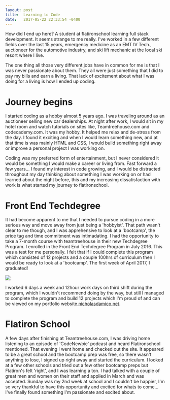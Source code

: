 ```yaml
---
layout: post
title:  Learning to Code 
date:   2017-05-22 22:33:54 -0400
---
```



How did I end up here? A student at flatironschool learning full stack development. It seems strange to me really. I've worked in a few different fields over the last 15 years, emergency medicine as an EMT IV Tech., auctioneer for the automotive industry, and ski lift mechanic at the local ski resort where I live. 

The one thing all those very different jobs have in common for me is that I was never passionate about them. They all were just something that I did to pay my bills and earn a living. That lack of excitement about what I was doing for a living is how I ended up coding.

# Journey begins

I started coding as a hobby almost 5 years ago. I was traveling around as an auctioneer selling new car dealerships. At night after work, I would sit in my hotel room and watch tutorials on sites like, Teamtreehouse.com and codecademy.com. It was my hobby. It helped me relax and de-stress from the day. I found it exciting and when I would learn something new, and at that time is was mainly HTML and CSS, I would build something right away or improve a personal project I was working on. 

Coding was my preferred form of entertainment, but I never considered it would be something I would make a career or living from. Fast forward a few years... I found my interest in code growing, and I would be distracted throughout my day thinking about something I was working on or had learned about the night before, this and my increasing dissatisfaction with work is what started my journey to flatironschool.

# Front End Techdegree

It had become apparent to me that I needed to pursue coding in a more serious way and move away from just being a 'hobbyist'. That path wasn't clear to me though, and I was apprehensive to look at a 'bootcamp', the price tag and time commitment was intimadating. I had the opportunity to take a 7-month course with teamtreehouse in their new Techdegree Program. I enrolled in the Front End Techdegree Program in July 2016. This was a test for me personally. I felt that if I could complete this program which consisted of 12 projects and a couple 100hrs of curriculum then I would be ready to look at a 'bootcamp'. The first week of April 2017, I graduated!

![](http://i.imgur.com/JRgoJTal.png)

I worked 6 days a week and 12hour work days on third shift during the program, which I wouldn't recommend doing by the way, but still I managed to complete the program and build 12 projects which I'm proud of and can be viewed on my portfolio website[ nicholasdamico.net](http://nicholasdamico.net).

# Flatiron School

A few days after finishing at Teamtreehouse.com, I was driving home listening to an episode of 'CodeNewbie' podcast and heard Flatironschool mentioned. That evening I went home and checked out the site. It appeared to be a great school and the bootcamp prep was free, so there wasn't anything to lose, I signed up right away and started the curriculum. I looked at a few other schools and tried out a few other bootcamp preps but Flatiron's felt 'right', and I was learning a ton. I had talked with a couple of great men and women on their staff and applied in March and was accepted. Sunday was my 2nd week at school and I couldn't be happier, I'm so very thankful to have this opportunity and excited for whats to come... I've finally found something I'm passionate and excited about.


